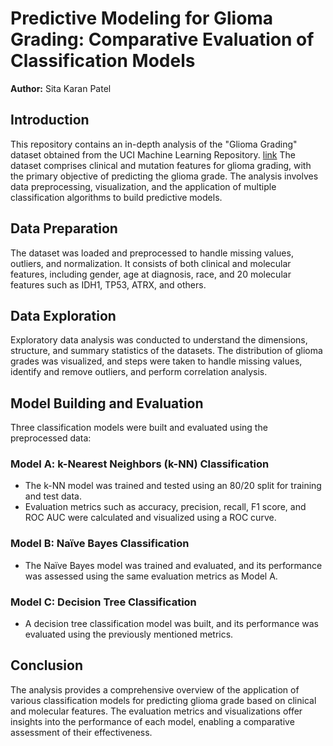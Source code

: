 # Predictive Modeling for Glioma Grading: Comparative Evaluation of Classification Models

**Author:** Sita Karan Patel

## Introduction
This repository contains an in-depth analysis of the "Glioma Grading" dataset obtained from the UCI Machine Learning Repository. [link](http://www.archive.ics.uci.edu/dataset/759/glioma+grading+clinical+and+mutation+features+dataset) The dataset comprises clinical and mutation features for glioma grading, with the primary objective of predicting the glioma grade. The analysis involves data preprocessing, visualization, and the application of multiple classification algorithms to build predictive models.

## Data Preparation
The dataset was loaded and preprocessed to handle missing values, outliers, and normalization. It consists of both clinical and molecular features, including gender, age at diagnosis, race, and 20 molecular features such as IDH1, TP53, ATRX, and others.

## Data Exploration
Exploratory data analysis was conducted to understand the dimensions, structure, and summary statistics of the datasets. The distribution of glioma grades was visualized, and steps were taken to handle missing values, identify and remove outliers, and perform correlation analysis.

## Model Building and Evaluation
Three classification models were built and evaluated using the preprocessed data:

### Model A: k-Nearest Neighbors (k-NN) Classification
- The k-NN model was trained and tested using an 80/20 split for training and test data.
- Evaluation metrics such as accuracy, precision, recall, F1 score, and ROC AUC were calculated and visualized using a ROC curve.

### Model B: Naïve Bayes Classification
- The Naïve Bayes model was trained and evaluated, and its performance was assessed using the same evaluation metrics as Model A.

### Model C: Decision Tree Classification
- A decision tree classification model was built, and its performance was evaluated using the previously mentioned metrics.

## Conclusion
The analysis provides a comprehensive overview of the application of various classification models for predicting glioma grade based on clinical and molecular features. The evaluation metrics and visualizations offer insights into the performance of each model, enabling a comparative assessment of their effectiveness.

